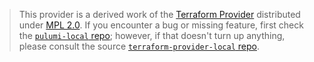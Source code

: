> This provider is a derived work of the [Terraform Provider](https://github.com/terraform-providers/terraform-provider-local)
> distributed under [MPL 2.0](https://www.mozilla.org/en-US/MPL/2.0/). If you encounter a bug or missing feature,
> first check the [`pulumi-local` repo](https://github.com/pulumi/pulumi-local/issues); however, if that doesn't turn up anything,
> please consult the source [`terraform-provider-local` repo](https://github.com/terraform-providers/terraform-provider-local/issues).